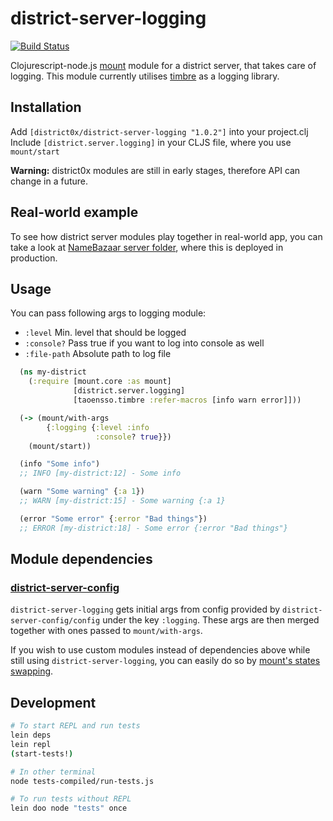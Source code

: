 # district-server-logging

[![Build Status](https://travis-ci.org/district0x/district-server-logging.svg?branch=master)](https://travis-ci.org/district0x/district-server-logging)

Clojurescript-node.js [mount](https://github.com/tolitius/mount) module for a district server, that takes care of logging. This module currently utilises [timbre](https://github.com/ptaoussanis/timbre) as a logging library.

## Installation
Add `[district0x/district-server-logging "1.0.2"]` into your project.clj  
Include `[district.server.logging]` in your CLJS file, where you use `mount/start`

**Warning:** district0x modules are still in early stages, therefore API can change in a future.

## Real-world example
To see how district server modules play together in real-world app, you can take a look at [NameBazaar server folder](https://github.com/district0x/name-bazaar/tree/master/src/name_bazaar/server), 
where this is deployed in production.

## Usage
You can pass following args to logging module: 
* `:level` Min. level that should be logged
* `:console?` Pass true if you want to log into console as well
* `:file-path` Absolute path to log file

```clojure
  (ns my-district
    (:require [mount.core :as mount]
              [district.server.logging]
              [taoensso.timbre :refer-macros [info warn error]]))

  (-> (mount/with-args
        {:logging {:level :info
                   :console? true}})
    (mount/start))

  (info "Some info")
  ;; INFO [my-district:12] - Some info

  (warn "Some warning" {:a 1})
  ;; WARN [my-district:15] - Some warning {:a 1}

  (error "Some error" {:error "Bad things"})
  ;; ERROR [my-district:18] - Some error {:error "Bad things"}
```

## Module dependencies

### [district-server-config](https://github.com/district0x/district-server-config)
`district-server-logging` gets initial args from config provided by `district-server-config/config` under the key `:logging`. These args are then merged together with ones passed to `mount/with-args`.

If you wish to use custom modules instead of dependencies above while still using `district-server-logging`, you can easily do so by [mount's states swapping](https://github.com/tolitius/mount#swapping-states-with-states).
## Development
```bash
# To start REPL and run tests
lein deps
lein repl
(start-tests!)

# In other terminal
node tests-compiled/run-tests.js

# To run tests without REPL
lein doo node "tests" once
```
